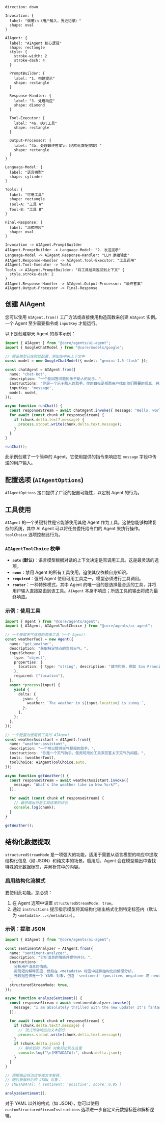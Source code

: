 ```d2
direction: down

Invocation: {
  label: "调用\n（用户输入，历史记录）"
  shape: oval
}

AIAgent: {
  label: "AIAgent 核心逻辑"
  shape: rectangle
  style: {
    stroke-width: 2
    stroke-dash: 4
  }

  PromptBuilder: {
    label: "1. 构建提示"
    shape: rectangle
  }

  Response-Handler: {
    label: "3. 处理响应"
    shape: diamond
  }

  Tool-Executor: {
    label: "4a. 执行工具"
    shape: rectangle
  }

  Output-Processor: {
    label: "4b. 处理最终答案\n（结构化数据提取）"
    shape: rectangle
  }
}

Language-Model: {
  label: "语言模型"
  shape: cylinder
}

Tools: {
  label: "可用工具"
  shape: rectangle
  Tool-A: "工具 A"
  Tool-B: "工具 B"
}

Final-Response: {
  label: "流式响应"
  shape: oval
}

Invocation -> AIAgent.PromptBuilder
AIAgent.PromptBuilder -> Language-Model: "2. 发送提示"
Language-Model -> AIAgent.Response-Handler: "LLM 原始输出"
AIAgent.Response-Handler -> AIAgent.Tool-Executor: "工具调用"
AIAgent.Tool-Executor -> Tools
Tools -> AIAgent.PromptBuilder: "将工具结果返回到上下文" {
  style.stroke-dash: 2
}
AIAgent.Response-Handler -> AIAgent.Output-Processor: "最终答案"
AIAgent.Output-Processor -> Final-Response
```

## 创建 AIAgent

您可以使用 `AIAgent.from()` 工厂方法或直接使用构造函数来创建 `AIAgent` 实例。一个 Agent 至少需要指令或 `inputKey` 才能运行。

以下是创建聊天 Agent 的基本示例：

```typescript
import { AIAgent } from "@core/agents/ai-agent";
import { GoogleChatModel } from "@core/models/google";

// 假设模型已在别处配置，例如在中央上下文中
const model = new GoogleChatModel({ model: "gemini-1.5-flash" });

const chatAgent = AIAgent.from({
  name: "chat-bot",
  description: "一个能回答问题的乐于助人的助手。",
  instructions: "你是一个乐于助人的助手。你的目标是帮助用户找到他们需要的信息，并进行友好的交谈。",
  inputKey: "message",
  model: model,
});

async function runChat() {
  const responseStream = await chatAgent.invoke({ message: "Hello, world!" });
  for await (const chunk of responseStream) {
    if (chunk.delta.text?.message) {
      process.stdout.write(chunk.delta.text.message);
    }
  }
}

runChat();
```

此示例创建了一个简单的 Agent，它使用提供的指令来响应在 `message` 字段中传递的用户输入。

## 配置选项 (`AIAgentOptions`)

`AIAgentOptions` 接口提供了广泛的配置可能性，以定制 Agent 的行为。

<x-field-group>
  <x-field data-name="name" data-type="string" data-required="true" data-desc="Agent 的唯一名称。"></x-field>
  <x-field data-name="description" data-type="string" data-required="true" data-desc="关于 Agent 用途和功能的描述。"></x-field>
  <x-field data-name="model" data-type="ChatModel" data-required="false" data-desc="Agent 将使用的语言模型实例。也可以在调用时提供。"></x-field>
  <x-field data-name="instructions" data-type="string | PromptBuilder" data-required="false" data-desc="指导 AI 模型行为的指令。可以是简单字符串，也可以是用于复杂模板的 `PromptBuilder` 实例。"></x-field>
  <x-field data-name="inputKey" data-type="string" data-required="false" data-desc="指定输入消息中的哪个键应被视为主用户消息。"></x-field>
  <x-field data-name="outputKey" data-type="string" data-default="message" data-desc="用于响应对象中文本输出的自定义键。默认为 `message`。"></x-field>
  <x-field data-name="toolChoice" data-type="AIAgentToolChoice | Agent" data-default="auto" data-desc="控制 Agent 如何使用工具。详情请参阅“工具使用”部分。"></x-field>
  <x-field data-name="keepTextInToolUses" data-type="boolean" data-required="false" data-desc="如果为 true，模型在工具调用期间生成的文本将保留在最终输出中。"></x-field>
  <x-field data-name="catchToolsError" data-type="boolean" data-default="true" data-desc="如果为 false，当工具执行失败时，Agent 将抛出错误。默认为 true，允许 Agent 处理错误。"></x-field>
  <x-field data-name="structuredStreamMode" data-type="boolean" data-default="false" data-desc="启用一种模式，用于从模型的流式响应中提取结构化元数据（例如 JSON）。"></x-field>
  <x-field data-name="customStructuredStreamInstructions" data-type="object" data-required="false" data-desc="允许完全自定义结构化流行为，包括提示指令和元数据解析逻辑。"></x-field>
  <x-field data-name="memoryAgentsAsTools" data-type="boolean" data-default="false" data-desc="当为 true 时，内存 Agent 将作为工具提供，模型可以调用这些工具来显式检索或存储信息。"></x-field>
</x-field-group>

## 工具使用

`AIAgent` 的一个关键特性是它能够使用其他 Agent 作为工具。这使您能够构建复杂的系统，其中 AI Agent 可以将任务委托给专门的 Agent 来执行操作。`toolChoice` 选项控制此行为。

### `AIAgentToolChoice` 枚举

-   **`auto` (默认)**：语言模型根据对话的上下文决定是否调用工具。这是最灵活的选项。
-   **`none`**：禁用 Agent 的所有工具使用，迫使其仅依赖自身知识。
-   **`required`**：强制 Agent 使用可用工具之一。模型必须进行工具调用。
-   **`router`**：一种特殊模式，其中 Agent 的唯一目的是选择最合适的工具，并将用户输入直接路由到该工具。`AIAgent` 本身不响应；所选工具的输出将成为最终响应。

### 示例：使用工具

```typescript
import { Agent } from "@core/agents/agent";
import { AIAgent, AIAgentToolChoice } from "@core/agents/ai-agent";

// 一个获取天气信息的简单工具（一个 Agent）
const weatherTool = new Agent({
  name: "get_weather",
  description: "获取特定地点的当前天气。",
  inputSchema: {
    type: "object",
    properties: {
      location: { type: "string", description: "城市和州，例如 San Francisco, CA" },
    },
    required: ["location"],
  },
  async *process(input) {
    yield {
      delta: {
        json: {
          weather: `The weather in ${input.location} is sunny.`,
        },
      },
    };
  },
});

// 一个配置为使用该工具的 AIAgent
const weatherAssistant = AIAgent.from({
  name: "weather-assistant",
  description: "一个可以提供天气预报的助手。",
  instructions: "你是一个天气助手。使用可用的工具来回答关于天气的问题。",
  tools: [weatherTool],
  toolChoice: AIAgentToolChoice.auto,
});

async function getWeather() {
  const responseStream = await weatherAssistant.invoke({
    message: "What's the weather like in New York?",
  });

  for await (const chunk of responseStream) {
    // 最终输出将是工具结果的综合
    console.log(chunk);
  }
}

getWeather();
```

## 结构化数据提取

`structuredStreamMode` 是一项强大的功能，适用于需要从语言模型的响应中提取结构化信息（如 JSON）和纯文本的场景。启用后，Agent 会在模型输出中查找特殊的元数据标签，并解析其中的内容。

### 启用结构化流模式

要使用此功能，您必须：
1.  在 Agent 选项中设置 `structuredStreamMode: true`。
2.  通过 `instructions` 提示指示模型将其结构化输出格式化到特定标签内（默认为 `<metadata>...</metadata>`）。

### 示例：提取 JSON

```typescript
import { AIAgent } from "@core/agents/ai-agent";

const sentimentAnalyzer = AIAgent.from({
  name: "sentiment-analyzer",
  description: "分析消息的情感并提供评分。",
  instructions: `
    分析用户消息的情感。
    用简短的解释回应，然后在 <metadata> 标签中提供结构化的情感分析。
    元数据应该是一个 YAML 对象，包含 'sentiment'（positive、negative 或 neutral）和 'score'（0-1）字段。
  `,
  structuredStreamMode: true,
});

async function analyzeSentiment() {
  const responseStream = await sentimentAnalyzer.invoke({
    message: "I am absolutely thrilled with the new update! It's fantastic.",
  });

  for await (const chunk of responseStream) {
    if (chunk.delta.text?.message) {
      // 流式传输响应的文本部分
      process.stdout.write(chunk.delta.text.message);
    }
    if (chunk.delta.json) {
      // 解析后的 JSON 对象将出现在这里
      console.log("\n[METADATA]:", chunk.delta.json);
    }
  }
}

// 预期输出将流式传输文本解释，
// 随后是解析后的 JSON 对象：
// [METADATA]: { sentiment: 'positive', score: 0.95 }

analyzeSentiment();
```

对于 YAML 以外的格式（如 JSON），您可以使用 `customStructuredStreamInstructions` 选项进一步自定义元数据标签和解析逻辑。
